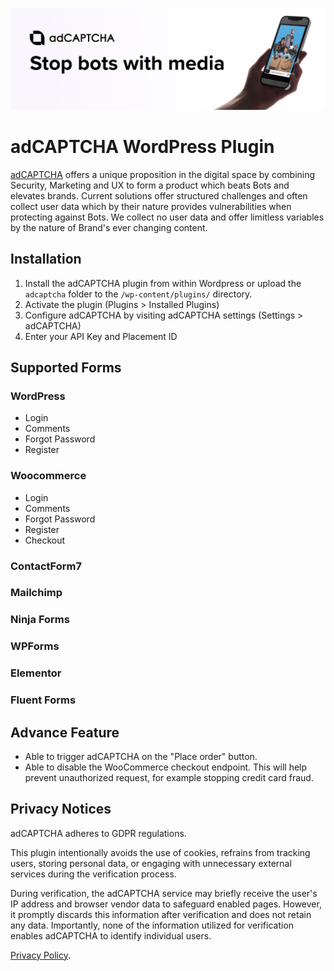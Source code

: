 ![Banner](/assets/banner-1544x500.png)

# adCAPTCHA WordPress Plugin

[adCAPTCHA](https://adcaptcha.com) offers a unique proposition in the digital space by combining Security, Marketing and UX to form a product which beats Bots and elevates brands. Current solutions offer structured challenges and often collect user data which by their nature provides vulnerabilities when protecting against Bots. We collect no user data and offer limitless variables by the nature of Brand's ever changing content.

## Installation

1. Install the adCAPTCHA plugin from within Wordpress  or upload the `adcaptcha` folder to the `/wp-content/plugins/` directory.
2. Activate the plugin (Plugins > Installed Plugins)
3. Configure adCAPTCHA by visiting adCAPTCHA settings (Settings > adCAPTCHA)
4. Enter your API Key and Placement ID

## Supported Forms

### WordPress

* Login
* Comments
* Forgot Password
* Register

### Woocommerce

* Login
* Comments
* Forgot Password
* Register
* Checkout

### ContactForm7

### Mailchimp

### Ninja Forms

### WPForms

### Elementor

### Fluent Forms

## Advance Feature

* Able to trigger adCAPTCHA on the "Place order" button.
* Able to disable the WooCommerce checkout endpoint. This will help prevent unauthorized request, for example stopping credit card fraud.

## Privacy Notices

adCAPTCHA adheres to GDPR regulations.

This plugin intentionally avoids the use of cookies, refrains from tracking users, storing personal data, or engaging with unnecessary external services during the verification process.

During verification, the adCAPTCHA service may briefly receive the user's IP address and browser vendor data to safeguard enabled pages. However, it promptly discards this information after verification and does not retain any data. Importantly, none of the information utilized for verification enables adCAPTCHA to identify individual users.

[Privacy Policy](https://adcaptcha.com/privacy).
